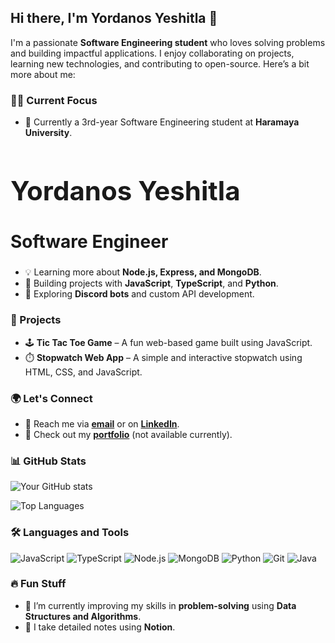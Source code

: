 ## Hi there, I'm Yordanos Yeshitla 👋

I'm a passionate **Software Engineering student** who loves solving problems and building impactful applications. I enjoy collaborating on projects, learning new technologies, and contributing to open-source. Here’s a bit more about me:

### 👨‍💻 Current Focus
- 🌱 Currently a 3rd-year Software Engineering student at **Haramaya University**.
<!-- Add animations for your name and title -->
<div style="animation: fadeIn 3s;">
    <h1 style="font-size: 3em;">Yordanos Yeshitla</h1>
    <h2 style="font-size: 2em;">Software Engineer</h2>
</div>

- 💡 Learning more about **Node.js, Express, and MongoDB**.
- 🔧 Building projects with **JavaScript**, **TypeScript**, and **Python**.
- 🤖 Exploring **Discord bots** and custom API development.
  
### 🚀 Projects
- 🕹️ **Tic Tac Toe Game** – A fun web-based game built using JavaScript.
- ⏱️ **Stopwatch Web App** – A simple and interactive stopwatch using HTML, CSS, and JavaScript.

### 🌍 Let's Connect
- 💌 Reach me via **[email](mailto:yordiman614@gmail.com)** or on **[LinkedIn](https://www.linkedin.com/in/yordanos-yeshitla-290687285/)**.
- 👀 Check out my **[portfolio](#)** (not available currently).

### 📊 GitHub Stats
![Your GitHub stats](https://github-readme-stats.vercel.app/api?username=yordiyes&show_icons=true&theme=radical)
<!-- Recent GitHub Activity -->
![Top Languages](https://github-readme-stats.vercel.app/api/top-langs/?username=yordiyes&layout=compact&theme=radical)

  
### 🛠️ Languages and Tools
![JavaScript](https://img.shields.io/badge/-JavaScript-black?style=flat-square&logo=javascript)
![TypeScript](https://img.shields.io/badge/-TypeScript-black?style=flat-square&logo=typescript)
![Node.js](https://img.shields.io/badge/-Node.js-black?style=flat-square&logo=node.js)
![MongoDB](https://img.shields.io/badge/-MongoDB-black?style=flat-square&logo=mongodb)
![Python](https://img.shields.io/badge/-Python-black?style=flat-square&logo=python)
![Git](https://img.shields.io/badge/-Git-black?style=flat-square&logo=git)
![Java](https://img.shields.io/badge/-Java-black?style=flat-square&logo=java)


### 🔥 Fun Stuff
- 🌱 I’m currently improving my skills in **problem-solving** using **Data Structures and Algorithms**.
- 📝 I take detailed notes using **Notion**.

<!---
yordiyes/yordiyes is a ✨ special ✨ repository because its `README.md` (this file) appears on your GitHub profile.
You can click the Preview link to take a look at your changes.
--->
